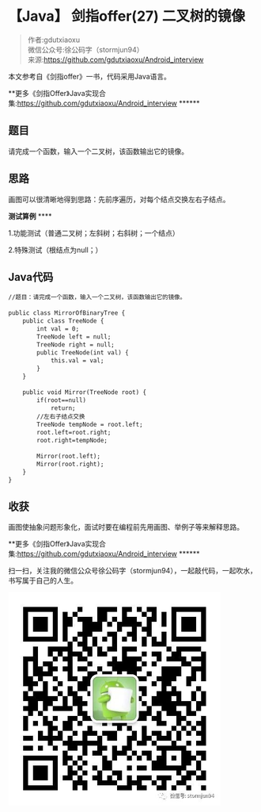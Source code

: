 # 【Java】 剑指offer(27) 二叉树的镜像  
  
> 作者:gdutxiaoxu<br/> 微信公众号:徐公码字（stormjun94）<br/>来源:https://github.com/gdutxiaoxu/Android_interview

本文参考自《剑指offer》一书，代码采用Java语言。

**更多《剑指Offer》Java实现合集:https://github.com/gdutxiaoxu/Android_interview ******

## 题目

请完成一个函数，输入一个二叉树，该函数输出它的镜像。

## 思路

画图可以很清晰地得到思路：先前序遍历，对每个结点交换左右子结点。

**测试算例** ****

1.功能测试（普通二叉树；左斜树；右斜树；一个结点）

2.特殊测试（根结点为null；）

## **Java代码**

    
    
    //题目：请完成一个函数，输入一个二叉树，该函数输出它的镜像。
    
    public class MirrorOfBinaryTree {
    	public class TreeNode {
    	    int val = 0;
    	    TreeNode left = null;
    	    TreeNode right = null;
    	    public TreeNode(int val) {
    	        this.val = val;
    	    }
    	}
    	
        public void Mirror(TreeNode root) {
            if(root==null)
            	return;
            //左右子结点交换
            TreeNode tempNode = root.left;
            root.left=root.right;
            root.right=tempNode;  	
    
            Mirror(root.left);
            Mirror(root.right);
        }
    }
    

## **收获**

画图使抽象问题形象化，面试时要在编程前先用画图、举例子等来解释思路。

**更多《剑指Offer》Java实现合集:https://github.com/gdutxiaoxu/Android_interview ******

扫一扫，关注我的微信公众号徐公码字（stormjun94），一起敲代码，一起吹水，书写属于自己的人生。

![](https://raw.githubusercontent.com/gdutxiaoxu/blog_pic/master/offer/20200722234908.png)